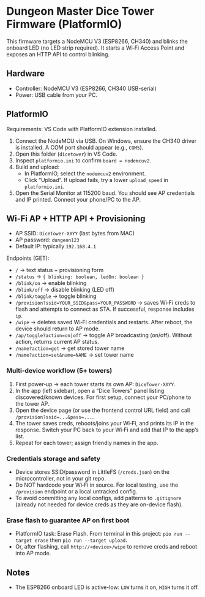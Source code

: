 # Dungeon Master Dice Tower Firmware (PlatformIO)

This firmware targets a NodeMCU V3 (ESP8266, CH340) and blinks the onboard LED (no LED strip required). It starts a Wi‑Fi Access Point and exposes an HTTP API to control blinking.

## Hardware

- Controller: NodeMCU V3 (ESP8266, CH340 USB-serial)
- Power: USB cable from your PC.

## PlatformIO

Requirements: VS Code with PlatformIO extension installed.

1. Connect the NodeMCU via USB. On Windows, ensure the CH340 driver is installed. A COM port should appear (e.g., `COM5`).
2. Open this folder (`dicetower`) in VS Code.
3. Inspect `platformio.ini` to confirm `board = nodemcuv2`.
4. Build and upload:
   - In PlatformIO, select the `nodemcuv2` environment.
   - Click “Upload”. If upload fails, try a lower `upload_speed` in `platformio.ini`.
5. Open the Serial Monitor at 115200 baud. You should see AP credentials and IP printed. Connect your phone/PC to the AP.

## Wi‑Fi AP + HTTP API + Provisioning

- AP SSID: `DiceTower-XXYY` (last bytes from MAC)
- AP password: `dungeon123`
- Default IP: typically `192.168.4.1`

Endpoints (GET):

- `/` → text status + provisioning form
- `/status` → `{ blinking: boolean, ledOn: boolean }`
- `/blink/on` → enable blinking
- `/blink/off` → disable blinking (LED off)
- `/blink/toggle` → toggle blinking
- `/provision?ssid=YOUR_SSID&pass=YOUR_PASSWORD` → saves Wi‑Fi creds to flash and attempts to connect as STA. If successful, response includes `ip`.
- `/wipe` → deletes saved Wi‑Fi credentials and restarts. After reboot, the device should return to AP mode.
- `/ap/toggle?action=on|off` → toggle AP broadcasting (on/off). Without action, returns current AP status.
- `/name?action=get` → get stored tower name
- `/name?action=set&name=NAME` → set tower name

### Multi‑device workflow (5+ towers)

1. First power‑up → each tower starts its own AP: `DiceTower-XXYY`.
2. In the app (left sidebar), open a “Dice Towers” panel listing discovered/known devices. For first setup, connect your PC/phone to the tower AP.
3. Open the device page (or use the frontend control URL field) and call `/provision?ssid=...&pass=...`.
4. The tower saves creds, reboots/joins your Wi‑Fi, and prints its IP in the response. Switch your PC back to your Wi‑Fi and add that IP to the app’s list.
5. Repeat for each tower; assign friendly names in the app.

### Credentials storage and safety

- Device stores SSID/password in LittleFS (`/creds.json`) on the microcontroller, not in your git repo.
- Do NOT hardcode your Wi‑Fi in source. For local testing, use the `/provision` endpoint or a local untracked config.
- To avoid committing any local configs, add patterns to `.gitignore` (already not needed for device creds as they are on-device flash).

### Erase flash to guarantee AP on first boot

- PlatformIO task: Erase Flash. From terminal in this project: `pio run --target erase` then `pio run --target upload`.
- Or, after flashing, call `http://<device>/wipe` to remove creds and reboot into AP mode.

## Notes

- The ESP8266 onboard LED is active-low: `LOW` turns it on, `HIGH` turns it off.
